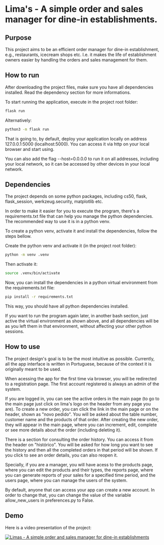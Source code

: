 Lima's - A simple order and sales manager for dine-in establishments.
=============================

## Purpose

This project aims to be an efficient order manager for dine-in establishment, e.g., restaurants, icecream shops etc.
I.e. it makes the life of establishment owners easier by handling the orders and sales management for them.

## How to run

After downloading the project files, make sure you have all dependencies installed. Read the dependency section for more informations.

To start running the application, execute in the project root folder:
```bash
flask run
```
Alternatively:
```bash
python3 -m flask run
```

That is going to, by default, deploy your application locally on address 127.0.0.1:5000 (localhost:5000). You can access it via http on your local browser and start using.

You can also add the flag --host=0.0.0.0 to run it on all addresses, including your local network, so it can be accessed by other devices in your local network.

## Dependencies

The project depends on some python packages, including cs50, flask, flask_session, werkzeug.security, matplotlib etc.

In order to make it easier for you to execute the program, there's a requirements.txt file that can help you manage the python dependencies. The recommended way to use it is in a python venv.

To create a python venv, activate it and install the dependencies, follow the steps bellow.

Create the python venv and activate it (in the project root folder):
```bash
python -m venv .venv
```

Then activate it:
```bash
source .venv/bin/activate
```

Now, you can install the dependencies in a python virtual environment from the requirements.txt file:
```bash
pip install -r requirements.txt
```

This way, you should have all python dependencies installed.

If you want to run the program again later, in another bash section, just active the virtual environment as shown above, and all dependencies will be as you left them in that environment, without affecting your other python sessions.

## How to use

The project design's goal is to be the most intuitive as possible. Currently, all the app interface is written in Portuguese, because of the context it is originally meant to be used.

When acessing the app for the first time via browser, you will be redirected to a registration page. The first account registered is always an admin of the system.

If you are logged in, you can see the active orders in the main page (to go to the main page just click on lima's logo on the header from any page you are). To create a new order, you can click the link in the main page or on the header, shown as "novo pedido". You will be asked about the table number, customer name and the products of that order. After creating the new order, they will appear in the main page, where you can increment, edit, complete or see more details about the order (including deleting it).

There is a section for consulting the order history. You can access it from the header on "histórico". You will be asked for how long you want to see the history and then all the completed orders in that period will be shown. If you click to see an order details, you can also reopen it.

Specially, if you are a manager, you will have acess to the products page, where you can edit the products and their types, the reports page, where you can generate reports of your sales for a specified time period, and the users page, where you can manage the users of the system.

By default, anyone that can access your app can create a new account. In order to change that, you can change the value of the variable allow_new_users in preferences.py to False.

## Demo

Here is a video presentation of the project:

[![Limas - A simple order and sales manager for dine-in establishments](https://img.youtube.com/vi/0umzbZ7kjq8/0.jpg)](https://www.youtube.com/watch?v=0umzbZ7kjq8)

